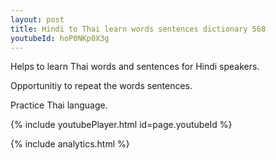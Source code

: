 ```yaml
---
layout: post
title: Hindi to Thai learn words sentences dictionary 568 
youtubeId: hoP0NKp0X3g
---
```

 
 
Helps to learn Thai words and sentences for Hindi speakers.

Opportunitiy to repeat the words sentences. 

Practice Thai language. 
 
{% include youtubePlayer.html id=page.youtubeId %}
 
 
{% include analytics.html %}